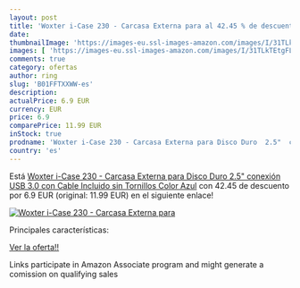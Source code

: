 ```yaml
---
layout: post
title: 'Woxter i-Case 230 - Carcasa Externa para al 42.45 % de descuento'
date: 
thumbnailImage: 'https://images-eu.ssl-images-amazon.com/images/I/31TLkTEtgFL._SL200_.jpg'
images: [ 'https://images-eu.ssl-images-amazon.com/images/I/31TLkTEtgFL._SL200_.jpg' ]
comments: true
category: ofertas
author: ring
slug: 'B01FFTXXWW-es'
description:
actualPrice: 6.9 EUR
currency: EUR
price: 6.9
comparePrice: 11.99 EUR
inStock: true
prodname: 'Woxter i-Case 230 - Carcasa Externa para Disco Duro  2.5"  conexión USB 3.0 con Cable Incluido  sin Tornillos  Color Azul'
country: 'es'
---
```


Está [Woxter i-Case 230 - Carcasa Externa para Disco Duro  2.5"  conexión USB 3.0 con Cable Incluido  sin Tornillos  Color Azul](https://www.amazon.es/dp/B01FFTXXWW/?tag=tolees-21) con 42.45 de descuento por 6.9 EUR (original: 11.99 EUR) en el siguiente enlace!

[![Woxter i-Case 230 - Carcasa Externa para](https://images-eu.ssl-images-amazon.com/images/I/31TLkTEtgFL._SL200_.jpg)](https://www.amazon.es/dp/B01FFTXXWW/?tag=tolees-21)

Principales características:


[Ver la oferta!!](https://www.amazon.es/dp/B01FFTXXWW/?tag=tolees-21)

Links participate in Amazon Associate program and might generate a comission on qualifying sales


